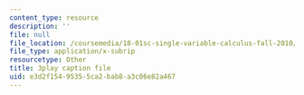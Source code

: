 ```yaml
---
content_type: resource
description: ''
file: null
file_location: /coursemedia/18-01sc-single-variable-calculus-fall-2010/e3d2f15495355ca2bab8a3c06e82a467_z1FRDkxlmg8.vtt
file_type: application/x-subrip
resourcetype: Other
title: 3play caption file
uid: e3d2f154-9535-5ca2-bab8-a3c06e82a467
---
```

